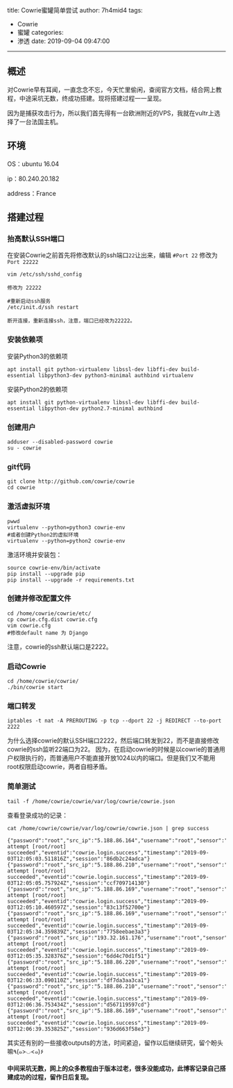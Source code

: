 title: Cowrie蜜罐简单尝试
author: 7h4mid4
tags:
  - Cowrie
  - 蜜罐
categories:
  - 渗透
date: 2019-09-04 09:47:00
---
## 概述

对Cowrie早有耳闻，一直念念不忘，今天忙里偷闲，查阅官方文档，结合网上教程，中途采坑无数，终成功搭建。现将搭建过程一一呈现。


因为是捕获攻击行为，所以我们首先得有一台欧洲附近的VPS，我就在vultr上选择了一台法国主机。

## 环境

OS：ubuntu 16.04

ip：80.240.20.182

address：France

## 搭建过程

### 抬高默认SSH端口
在安装Cowrie之前首先将修改默认的ssh端口`22`让出来，编辑 `#Port 22` 修改为 `Port 22222`

```
vim /etc/ssh/sshd_config

修改为 22222

#重新启动ssh服务
/etc/init.d/ssh restart

断开连接，重新连接ssh，注意，端口已经改为22222。
```

### 安装依赖项

安装Python3的依赖项

```
apt install git python-virtualenv libssl-dev libffi-dev build-essential libpython3-dev python3-minimal authbind virtualenv
```

安装Python2的依赖项
```
apt install git python-virtualenv libssl-dev libffi-dev build-essential libpython-dev python2.7-minimal authbind
```

### 创建用户

```
adduser --disabled-password cowrie
su - cowrie

```

### git代码
```
git clone http://github.com/cowrie/cowrie
cd cowrie
```

### 激活虚拟环境

```
pwwd
virtualenv --python=python3 cowrie-env
#或者创建Python2的虚拟环境
virtualenv --python=python2 cowrie-env
```

激活环境并安装包：
```
source cowrie-env/bin/activate
pip install --upgrade pip
pip install --upgrade -r requirements.txt
```

### 创建并修改配置文件

```
cd /home/cowrie/cowrie/etc/
cp cowrie.cfg.dist cowrie.cfg
vim cowrie.cfg
#修改default name 为 Django

```
注意，cowrie的ssh默认端口是2222。

### 启动Cowrie

```
cd /home/cowrie/cowrie/
./bin/cowrie start

```

### 端口转发

```
iptables -t nat -A PREROUTING -p tcp --dport 22 -j REDIRECT --to-port 2222
```

为什么选择cowrie的默认SSH端口2222，然后端口转发到22，而不是直接修改cowrie的ssh监听22端口为22。
因为，在启动cowrie的时候是以cowrie的普通用户权限执行的，而普通用户不能直接开放1024以内的端口。但是我们又不能用root权限启动cowrie，两者自相矛盾。

### 简单测试

```
tail -f /home/cowrie/cowrie/var/log/cowrie/cowrie.json

```

查看登录成功的记录：
```
cat /home/cowrie/cowrie/var/log/cowrie/cowrie.json | grep success

{"password":"root","src_ip":"5.188.86.164","username":"root","sensor":"vultr.guest","message":"login attempt [root/root] succeeded","eventid":"cowrie.login.success","timestamp":"2019-09-03T12:05:03.511816Z","session":"86db2c24adca"}
{"password":"root","src_ip":"5.188.86.210","username":"root","sensor":"vultr.guest","message":"login attempt [root/root] succeeded","eventid":"cowrie.login.success","timestamp":"2019-09-03T12:05:05.757924Z","session":"ccf709714130"}
{"password":"root","src_ip":"5.188.86.169","username":"root","sensor":"vultr.guest","message":"login attempt [root/root] succeeded","eventid":"cowrie.login.success","timestamp":"2019-09-03T12:05:10.460597Z","session":"83c13f52700e"}
{"password":"root","src_ip":"5.188.86.169","username":"root","sensor":"vultr.guest","message":"login attempt [root/root] succeeded","eventid":"cowrie.login.success","timestamp":"2019-09-03T12:05:34.359839Z","session":"7758eebae3a3"}
{"password":"root","src_ip":"193.32.161.176","username":"root","sensor":"vultr.guest","message":"login attempt [root/root] succeeded","eventid":"cowrie.login.success","timestamp":"2019-09-03T12:05:35.328376Z","session":"6dd4c70d1f51"}
{"password":"root","src_ip":"5.188.86.220","username":"root","sensor":"vultr.guest","message":"login attempt [root/root] succeeded","eventid":"cowrie.login.success","timestamp":"2019-09-03T12:06:33.090110Z","session":"df7da3aa3ca1"}
{"password":"root","src_ip":"5.188.86.210","username":"root","sensor":"vultr.guest","message":"login attempt [root/root] succeeded","eventid":"cowrie.login.success","timestamp":"2019-09-03T12:06:36.753434Z","session":"d567119597cd"}
{"password":"root","src_ip":"5.188.86.169","username":"root","sensor":"vultr.guest","message":"login attempt [root/root] succeeded","eventid":"cowrie.login.success","timestamp":"2019-09-03T12:06:39.353825Z","session":"936d663f58e3"}
```
其实还有别的一些接收outputs的方法，时间紧迫，留作以后继续研究，留个盼头嘛٩(๑>◡<๑)۶ 

#### 中间采坑无数，网上的众多教程由于版本过老，很多没能成功，此博客记录自己搭建成功的过程，留作日后复现。